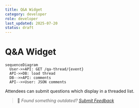 ```yaml
---
title: Q&A Widget
category: developer
role: developer
last_updated: 2025-07-20
status: draft
---
```

# Q&A Widget

```mermaid
sequenceDiagram
  User->>API: GET /qa-thread/{event}
  API->>DB: load thread
  DB-->>API: comments
  API-->>User: JSON comments
```

Attendees can submit questions which display in a threaded list.

> 💬 *Found something outdated? [Submit Feedback](../feedback.md)*
